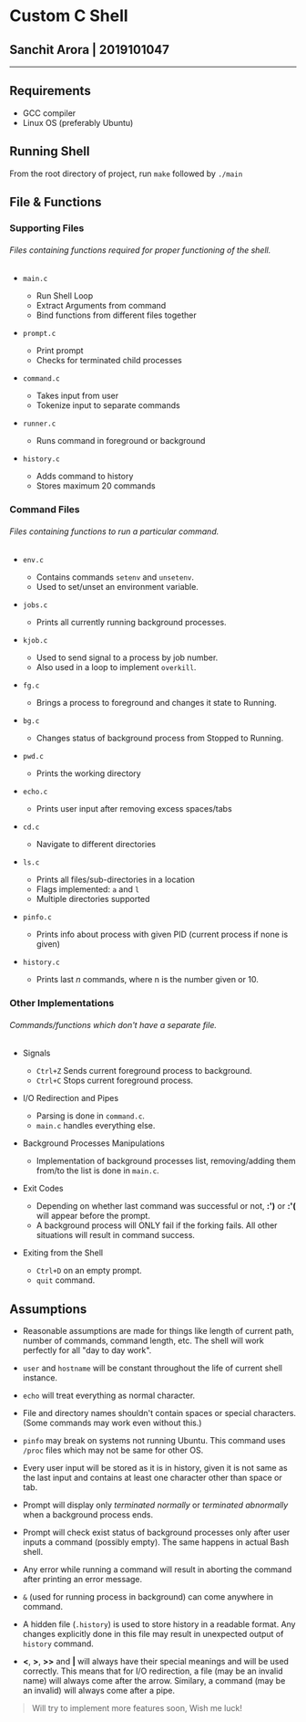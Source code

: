 # Custom C Shell

## Sanchit Arora | 2019101047

---

## Requirements

- GCC compiler
- Linux OS (preferably Ubuntu)

## Running Shell

From the root directory of project, run `make` followed by `./main`

## File & Functions

### Supporting Files

###### Files containing functions required for proper functioning of the shell.

- `main.c`

  - Run Shell Loop
  - Extract Arguments from command
  - Bind functions from different files together

- `prompt.c`

  - Print prompt
  - Checks for terminated child processes

- `command.c`

  - Takes input from user
  - Tokenize input to separate commands

- `runner.c`

  - Runs command in foreground or background

- `history.c`

  - Adds command to history
  - Stores maximum 20 commands

### Command Files

###### Files containing functions to run a particular command.

- `env.c`

  - Contains commands `setenv` and `unsetenv`.
  - Used to set/unset an environment variable.

- `jobs.c`

  - Prints all currently running background processes.

- `kjob.c`

  - Used to send signal to a process by job number.
  - Also used in a loop to implement `overkill`.

- `fg.c`

  - Brings a process to foreground and changes it state to Running.

- `bg.c`

  - Changes status of background process from Stopped to Running.

- `pwd.c`

  - Prints the working directory

- `echo.c`

  - Prints user input after removing excess spaces/tabs

- `cd.c`

  - Navigate to different directories

- `ls.c`

  - Prints all files/sub-directories in a location
  - Flags implemented: `a` and `l`
  - Multiple directories supported

- `pinfo.c`

  - Prints info about process with given PID (current process if none is given)

- `history.c`

  - Prints last _n_ commands, where n is the number given or 10.

### Other Implementations

###### Commands/functions which don't have a separate file.

- Signals

  - `Ctrl+Z` Sends current foreground process to background.
  - `Ctrl+C` Stops current foreground process.

- I/O Redirection and Pipes

  - Parsing is done in `command.c`.
  - `main.c` handles everything else.

- Background Processes Manipulations

  - Implementation of background processes list, removing/adding them from/to the list is done in `main.c`.

- Exit Codes

  - Depending on whether last command was successful or not, **:')** or **:'(** will appear before the prompt.
  - A background process will ONLY fail if the forking fails. All other situations will result in command success.

- Exiting from the Shell
  - `Ctrl+D` on an empty prompt.
  - `quit` command.

## Assumptions

- Reasonable assumptions are made for things like length of current path, number of commands, command length, etc. The shell will work perfectly for all "day to day work".

- `user` and `hostname` will be constant throughout the life of current shell instance.

- `echo` will treat everything as normal character.

- File and directory names shouldn't contain spaces or special characters. (Some commands may work even without this.)

- `pinfo` may break on systems not running Ubuntu. This command uses `/proc` files which may not be same for other OS.

- Every user input will be stored as it is in history, given it is not same as the last input and contains at least one character other than space or tab.

- Prompt will display only _terminated normally_ or _terminated abnormally_ when a background process ends.

- Prompt will check exist status of background processes only after user inputs a command (possibly empty). The same happens in actual Bash shell.

- Any error while running a command will result in aborting the command after printing an error message.

- `&` (used for running process in background) can come anywhere in command.

- A hidden file (`.history`) is used to store history in a readable format. Any changes explicitly done in this file may result in unexpected output of `history` command.

- **<**, **>**, **>>** and **|** will always have their special meanings and will be used correctly. This means that for I/O redirection, a file (may be an invalid name) will always come after the arrow. Similary, a command (may be an invalid) will always come after a pipe.

> Will try to implement more features soon, Wish me luck!
